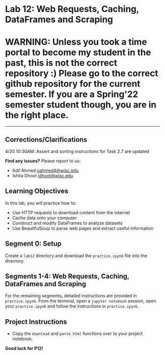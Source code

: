 # Lab 12: Web Requests, Caching, DataFrames and Scraping

# WARNING: Unless you took a time portal to become my student in the past, this is not the correct repository :) Please go to the correct github repository for the current semester. If you are a Spring'22 semester student though, you are in the right place.

-----------------------------
## Corrections/Clarifications

4/20 10:30AM: Assert and sorting instructions for Task 2.7 are updated

**Find any issues?** Please report to us:

- Adil Ahmed <oahmed4@wisc.edu>
- Ishita Dhoot <idhoot@wisc.edu>

## Learning Objectives

In this lab, you will practice how to:

* Use HTTP requests to download content from the internet
* Cache data onto your computer
* Construct and modify DataFrames to analyze datasets
* Use BeautifulSoup to parse web pages and extract useful information

## Segment 0: Setup

Create a `lab12` directory and download the `practice.ipynb` file into the directory.

## Segments 1-4: Web Requests, Caching, DataFrames and Scraping
For the remaining segments, detailed instructions are provided in `practice.ipynb`. From the terminal, open a `jupyter notebook` session, open your `practice.ipynb` and follow the instructions in `practice.ipynb`.

## Project Instructions

* Copy the `download` and `parse_html` functions over to your project notebook.

**Good luck for P12!**
